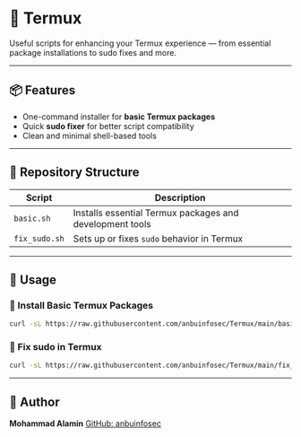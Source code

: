# 🔧 Termux

Useful scripts for enhancing your Termux experience — from essential package installations to sudo fixes and more.

---

## 📦 Features

* One-command installer for **basic Termux packages**
* Quick **sudo fixer** for better script compatibility
* Clean and minimal shell-based tools

---

## 📁 Repository Structure

| Script     | Description                                              |
| ---------- | -------------------------------------------------------- |
| `basic.sh` | Installs essential Termux packages and development tools |
| `fix_sudo.sh`   | Sets up or fixes `sudo` behavior in Termux               |

---

## 🚀 Usage

### 🔹 Install Basic Termux Packages

```bash
curl -sL https://raw.githubusercontent.com/anbuinfosec/Termux/main/basic.sh | bash
```

### 🔹 Fix sudo in Termux

```bash
curl -sL https://raw.githubusercontent.com/anbuinfosec/Termux/main/fix_sudo.sh | bash
```

---

## 👤 Author

**Mohammad Alamin**
[GitHub: anbuinfosec](https://github.com/anbuinfosec)
